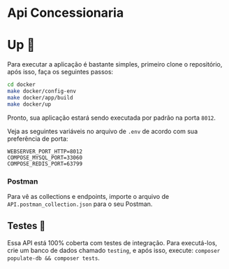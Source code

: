 # Api Concessionaria

# Up 🚀

Para executar a aplicação é bastante simples, primeiro clone o repositório, após isso, faça os seguintes passos:

```bash
cd docker
make docker/config-env
make docker/app/build
make docker/up
```

Pronto, sua aplicação estará sendo executada por padrão na porta `8012`.

Veja as seguintes variáveis no arquivo de `.env` de acordo com sua preferência de porta:

```
WEBSERVER_PORT_HTTP=8012
COMPOSE_MYSQL_PORT=33060
COMPOSE_REDIS_PORT=63799
```

### Postman

Para vê as collections e endpoints, importe o arquivo de `API.postman_collection.json` para o seu Postman.

## Testes 🐛

Essa API está 100% coberta com testes de integração. Para executá-los, crie um banco de dados chamado `testing`, e após isso, execute: `composer populate-db && composer tests`.
